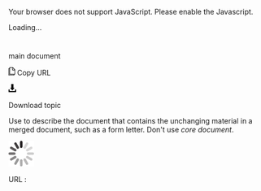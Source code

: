 Your browser does not support JavaScript. Please enable the Javascript.

Loading...

# 

main document

![Copy URL](main-document_files/Copy.png)
Copy URL

![Download](main-document_files/Download.png)

Download topic

Use to describe the document that contains the unchanging material in a merged document, such as a form letter. Don't use *core document*.

![In progress](main-document_files/activity-large.gif)

URL :
